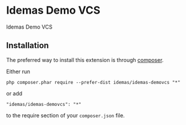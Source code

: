 Idemas Demo VCS
===============
Idemas Demo VCS

Installation
------------

The preferred way to install this extension is through [composer](http://getcomposer.org/download/).

Either run

```
php composer.phar require --prefer-dist idemas/idemas-demovcs "*"
```

or add

```
"idemas/idemas-demovcs": "*"
```

to the require section of your `composer.json` file.
